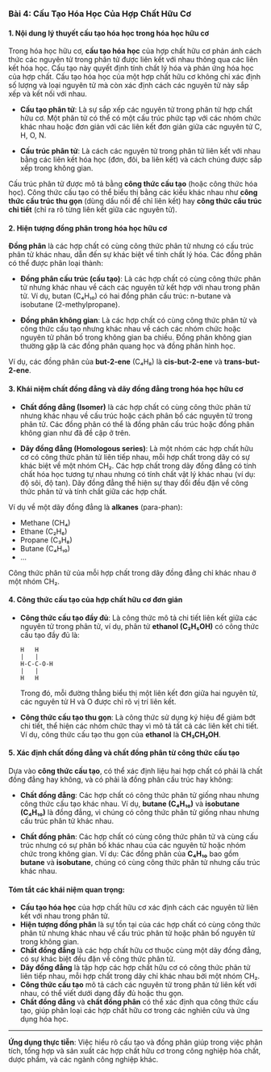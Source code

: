 ### **Bài 4: Cấu Tạo Hóa Học Của Hợp Chất Hữu Cơ**

#### **1. Nội dung lý thuyết cấu tạo hóa học trong hóa học hữu cơ**

Trong hóa học hữu cơ, **cấu tạo hóa học** của hợp chất hữu cơ phản ánh cách thức các nguyên tử trong phân tử được liên kết với nhau thông qua các liên kết hóa học. Cấu tạo này quyết định tính chất lý hóa và phản ứng hóa học của hợp chất. Cấu tạo hóa học của một hợp chất hữu cơ không chỉ xác định số lượng và loại nguyên tử mà còn xác định cách các nguyên tử này sắp xếp và kết nối với nhau.

- **Cấu tạo phân tử**: Là sự sắp xếp các nguyên tử trong phân tử hợp chất hữu cơ. Một phân tử có thể có một cấu trúc phức tạp với các nhóm chức khác nhau hoặc đơn giản với các liên kết đơn giản giữa các nguyên tử C, H, O, N.
  
- **Cấu trúc phân tử**: Là cách các nguyên tử trong phân tử liên kết với nhau bằng các liên kết hóa học (đơn, đôi, ba liên kết) và cách chúng được sắp xếp trong không gian.

Cấu trúc phân tử được mô tả bằng **công thức cấu tạo** (hoặc công thức hóa học). Công thức cấu tạo có thể biểu thị bằng các kiểu khác nhau như **công thức cấu trúc thu gọn** (dùng dấu nối để chỉ liên kết) hay **công thức cấu trúc chi tiết** (chỉ ra rõ từng liên kết giữa các nguyên tử).

#### **2. Hiện tượng đồng phân trong hóa học hữu cơ**

**Đồng phân** là các hợp chất có cùng công thức phân tử nhưng có cấu trúc phân tử khác nhau, dẫn đến sự khác biệt về tính chất lý hóa. Các đồng phân có thể được phân loại thành:

- **Đồng phân cấu trúc (cấu tạo)**: Là các hợp chất có cùng công thức phân tử nhưng khác nhau về cách các nguyên tử kết hợp với nhau trong phân tử. Ví dụ, butan (C₄H₁₀) có hai đồng phân cấu trúc: n-butane và isobutane (2-methylpropane).
  
- **Đồng phân không gian**: Là các hợp chất có cùng công thức phân tử và công thức cấu tạo nhưng khác nhau về cách các nhóm chức hoặc nguyên tử phân bố trong không gian ba chiều. Đồng phân không gian thường gặp là các đồng phân quang học và đồng phân hình học.

Ví dụ, các đồng phân của **but-2-ene** (C₄H₈) là **cis-but-2-ene** và **trans-but-2-ene**.

#### **3. Khái niệm chất đồng đẳng và dãy đồng đẳng trong hóa học hữu cơ**

- **Chất đồng đẳng (Isomer)** là các hợp chất có cùng công thức phân tử nhưng khác nhau về cấu trúc hoặc cách phân bố các nguyên tử trong phân tử. Các đồng phân có thể là đồng phân cấu trúc hoặc đồng phân không gian như đã đề cập ở trên.

- **Dãy đồng đẳng (Homologous series)**: Là một nhóm các hợp chất hữu cơ có công thức phân tử liên tiếp nhau, mỗi hợp chất trong dãy có sự khác biệt về một nhóm CH₂. Các hợp chất trong dãy đồng đẳng có tính chất hóa học tương tự nhau nhưng có tính chất vật lý khác nhau (ví dụ: độ sôi, độ tan). Dãy đồng đẳng thể hiện sự thay đổi đều đặn về công thức phân tử và tính chất giữa các hợp chất.

Ví dụ về một dãy đồng đẳng là **alkanes** (para-phan): 
- Methane (CH₄)
- Ethane (C₂H₆)
- Propane (C₃H₈)
- Butane (C₄H₁₀)
- ...

Công thức phân tử của mỗi hợp chất trong dãy đồng đẳng chỉ khác nhau ở một nhóm CH₂.

#### **4. Công thức cấu tạo của hợp chất hữu cơ đơn giản**

- **Công thức cấu tạo đầy đủ**: Là công thức mô tả chi tiết liên kết giữa các nguyên tử trong phân tử, ví dụ, phân tử **ethanol (C₂H₅OH)** có công thức cấu tạo đầy đủ là:
  
  ```
  H   H
  |   |
  H-C-C-O-H
  |   |
  H   H
  ```

  Trong đó, mỗi đường thẳng biểu thị một liên kết đơn giữa hai nguyên tử, các nguyên tử H và O được chỉ rõ vị trí liên kết.

- **Công thức cấu tạo thu gọn**: Là công thức sử dụng ký hiệu để giảm bớt chi tiết, thể hiện các nhóm chức thay vì mô tả tất cả các liên kết chi tiết. Ví dụ, công thức cấu tạo thu gọn của **ethanol** là **CH₃CH₂OH**.

#### **5. Xác định chất đồng đẳng và chất đồng phân từ công thức cấu tạo**

Dựa vào **công thức cấu tạo**, có thể xác định liệu hai hợp chất có phải là chất đồng đẳng hay không, và có phải là đồng phân cấu trúc hay không:

- **Chất đồng đẳng**: Các hợp chất có công thức phân tử giống nhau nhưng công thức cấu tạo khác nhau. Ví dụ, **butane (C₄H₁₀)** và **isobutane (C₄H₁₀)** là đồng đẳng, vì chúng có công thức phân tử giống nhau nhưng cấu trúc phân tử khác nhau.

- **Chất đồng phân**: Các hợp chất có cùng công thức phân tử và cùng cấu trúc nhưng có sự phân bố khác nhau của các nguyên tử hoặc nhóm chức trong không gian. Ví dụ: Các đồng phân của **C₄H₁₀** bao gồm **butane** và **isobutane**, chúng có cùng công thức phân tử nhưng cấu trúc khác nhau.

#### **Tóm tắt các khái niệm quan trọng:**

- **Cấu tạo hóa học** của hợp chất hữu cơ xác định cách các nguyên tử liên kết với nhau trong phân tử.
- **Hiện tượng đồng phân** là sự tồn tại của các hợp chất có cùng công thức phân tử nhưng khác nhau về cấu trúc phân tử hoặc phân bố nguyên tử trong không gian.
- **Chất đồng đẳng** là các hợp chất hữu cơ thuộc cùng một dãy đồng đẳng, có sự khác biệt đều đặn về công thức phân tử.
- **Dãy đồng đẳng** là tập hợp các hợp chất hữu cơ có công thức phân tử liên tiếp nhau, mỗi hợp chất trong dãy chỉ khác nhau bởi một nhóm CH₂.
- **Công thức cấu tạo** mô tả cách các nguyên tử trong phân tử liên kết với nhau, có thể viết dưới dạng đầy đủ hoặc thu gọn.
- **Chất đồng đẳng** và **chất đồng phân** có thể xác định qua công thức cấu tạo, giúp phân loại các hợp chất hữu cơ trong các nghiên cứu và ứng dụng hóa học.

---

**Ứng dụng thực tiễn**: Việc hiểu rõ cấu tạo và đồng phân giúp trong việc phân tích, tổng hợp và sản xuất các hợp chất hữu cơ trong công nghiệp hóa chất, dược phẩm, và các ngành công nghiệp khác.